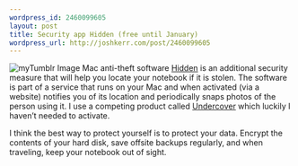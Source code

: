 ```yaml
--- 
wordpress_id: 2460099605
layout: post
title: Security app Hidden (free until January)
wordpress_url: http://joshkerr.com/post/2460099605
---
```

<p><img src="http://joshkerr.s3.amazonaws.com/images/myTumblr_Image_1293305506.jpg" alt="myTumblr Image"/>
Mac anti-theft software <a href="http://hiddenapp.com/">Hidden</a> is an additional security measure that will help you locate your notebook if it is stolen.   The software is part of a service that runs on your Mac and when activated (via a website) notifies you of its location and periodically snaps photos of the person using it.   I use a competing product called <a href="http://www.orbicule.com/undercover/mac/">Undercover</a> which luckily I haven’t needed to activate.</p>

<p>I think the best way to protect yourself is to protect your data.  Encrypt the contents of your hard disk, save offsite backups regularly, and when traveling, keep your notebook out of sight.<br/></p>

